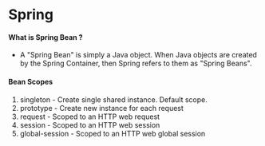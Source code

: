 # Spring

#### What is Spring Bean ?

- A "Spring Bean" is simply a Java object. When Java objects are created by the Spring Container, then Spring refers to them as "Spring Beans".

#### Bean Scopes
1. singleton - Create single shared instance. Default scope.
2. prototype - Create new instance for each request
3. request - Scoped to an HTTP web request
4. session - Scoped to an HTTP web session
5. global-session - Scoped to an HTTP web global session